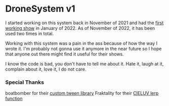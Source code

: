 # DroneSystem v1
I started working on this system back in November of 2021 and had the [first working show](https://www.youtube.com/watch?v=IsQ76SjTkMc) in January of 2022.
As of November of 2022, it has been used two times in total.

Working with this system was a pain in the ass because of how the way I wrote it.
I'm probably not gonna use it anymore in the near future so I hope that anyone out there might find it useful for their shows.

I know the code is bad, you don't have to tell me about it. Hate it, laugh at it, complain about it, love it, I do not care.


### Special Thanks
boatbomber for their [custom tween library](https://github.com/boatbomber/BoatTween)
Fraktality for their [CIELUV lerp function](https://gist.github.com/Fraktality/8a833e3bea7471a05e388062efaf9886)
